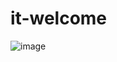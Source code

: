# it-welcome
![image](https://user-images.githubusercontent.com/109684270/211122655-e4e75e4d-0ed5-48f7-a631-31b0e7028cfd.png)
